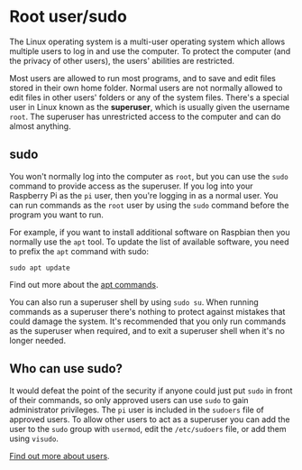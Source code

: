 # Root user/sudo

The Linux operating system is a multi-user operating system which allows multiple users to log in and use the computer. To protect the computer (and the privacy of other users), the users' abilities are restricted. 

Most users are allowed to run most programs, and to save and edit files stored in their own home folder. Normal users are not normally allowed to edit files in other users' folders or any of the system files. There's a special user in Linux known as the **superuser**, which is usually given the username `root`. The superuser has unrestricted access to the computer and can do almost anything.

## sudo

You won't normally log into the computer as `root`, but you can use the `sudo` command to provide access as the superuser. If you log into your Raspberry Pi as the `pi` user, then you're logging in as a normal user. You can run commands as the `root` user by using the `sudo` command before the program you want to run. 

For example, if you want to install additional software on Raspbian then you normally use the `apt` tool. To update the list of available software, you need to prefix the `apt` command with sudo:

`sudo apt update`

Find out more about the [apt commands](../software/apt.md).

You can also run a superuser shell by using `sudo su`. When running commands as a superuser there's nothing to protect against mistakes that could damage the system. It's recommended that you only run commands as the superuser when required, and to exit a superuser shell when it's no longer needed.

## Who can use sudo?

It would defeat the point of the security if anyone could just put `sudo` in front of their commands, so only approved users can use `sudo` to gain administrator privileges. The `pi` user is included in the `sudoers` file of approved users. To allow other users to act as a superuser you can add the user to the `sudo` group with `usermod`, edit the `/etc/sudoers` file, or add them using `visudo`.

[Find out more about users](users.md).
